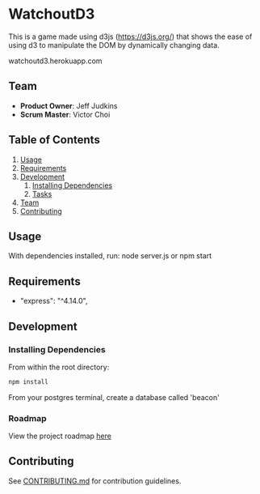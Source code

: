 # WatchoutD3

This is a game made using d3js (https://d3js.org/) that shows the ease of using d3 to manipulate the DOM by dynamically changing data.

watchoutd3.herokuapp.com

## Team

  - __Product Owner__: Jeff Judkins
  - __Scrum Master__: Victor Choi

## Table of Contents

1. [Usage](#Usage)
1. [Requirements](#requirements)
1. [Development](#development)
    1. [Installing Dependencies](#installing-dependencies)
    1. [Tasks](#tasks)
1. [Team](#team)
1. [Contributing](#contributing)

## Usage

With dependencies installed, run:
node server.js or npm start



## Requirements

- "express": "^4.14.0",



## Development

### Installing Dependencies

From within the root directory:

```sh
npm install
```


From your postgres terminal, create a database called 'beacon'

### Roadmap

View the project roadmap [here](https://github.com/fej-snikduj/watchoutgame/issues)


## Contributing

See [CONTRIBUTING.md](CONTRIBUTING.md) for contribution guidelines.

